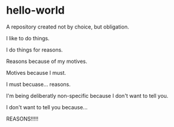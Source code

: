 # hello-world
A repository created not by choice, but obligation.

I like to do things.

I do things for reasons.

Reasons because of my motives.

Motives because I must.

I must becuase... reasons.



I'm being deliberatly non-specific because I don't want to tell you.

I don't want to tell you because...


REASONS!!!!!
